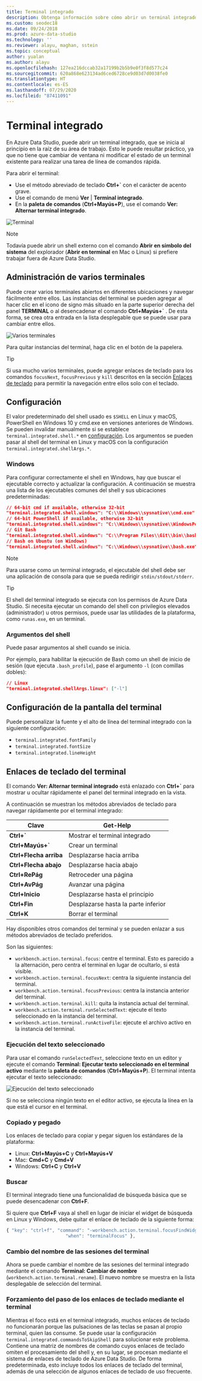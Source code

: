 ```yaml
---
title: Terminal integrado
description: Obtenga información sobre cómo abrir un terminal integrado en Azure Data Studio. Un terminal integrado puede resultar más cómodo que uno independiente.
ms.custom: seodec18
ms.date: 09/24/2018
ms.prod: azure-data-studio
ms.technology: ''
ms.reviewer: alayu, maghan, sstein
ms.topic: conceptual
author: yualan
ms.author: alayu
ms.openlocfilehash: 127ea216dccab32a17199b2b5b9e0f3f8d577c24
ms.sourcegitcommit: 620a868e623134ad6ced6728ce9d03d7d0038fe0
ms.translationtype: HT
ms.contentlocale: es-ES
ms.lasthandoff: 07/29/2020
ms.locfileid: "87411091"
---
```

# <a name="integrated-terminal"></a>Terminal integrado

En Azure Data Studio, puede abrir un terminal integrado, que se inicia al principio en la raíz de su área de trabajo. Esto le puede resultar práctico, ya que no tiene que cambiar de ventana ni modificar el estado de un terminal existente para realizar una tarea de línea de comandos rápida.

Para abrir el terminal:

* Use el método abreviado de teclado **Ctrl+`** con el carácter de acento grave.
* Use el comando de menú **Ver** | **Terminal integrado**.
* En la **paleta de comandos** (**Ctrl+Mayús+P**), use el comando **Ver: Alternar terminal integrado**.

![Terminal](media/integrated-terminal/terminal-screen.png)

> [!NOTE]
> Todavía puede abrir un shell externo con el comando **Abrir en símbolo del sistema** del explorador (**Abrir en terminal** en Mac o Linux) si prefiere trabajar fuera de Azure Data Studio.

## <a name="managing-multiple-terminals"></a>Administración de varios terminales

Puede crear varios terminales abiertos en diferentes ubicaciones y navegar fácilmente entre ellos. Las instancias del terminal se pueden agregar al hacer clic en el icono de signo más situado en la parte superior derecha del panel **TERMINAL** o al desencadenar el comando **Ctrl+Mayús+`** . De esta forma, se crea otra entrada en la lista desplegable que se puede usar para cambiar entre ellos.

![Varios terminales](media/integrated-terminal/terminal-multiple-instances.png)

Para quitar instancias del terminal, haga clic en el botón de la papelera.

> [!TIP]
> Si usa mucho varios terminales, puede agregar enlaces de teclado para los comandos `focusNext`, `focusPrevious` y `kill` descritos en la sección [Enlaces de teclado](#key-bindings) para permitir la navegación entre ellos solo con el teclado.

## <a name="configuration"></a>Configuración

El valor predeterminado del shell usado es `$SHELL` en Linux y macOS, PowerShell en Windows 10 y cmd.exe en versiones anteriores de Windows. Se pueden invalidar manualmente si se establece `terminal.integrated.shell.*` en [configuración](settings.md). Los argumentos se pueden pasar al shell del terminal en Linux y macOS con la configuración `terminal.integrated.shellArgs.*`.

### <a name="windows"></a>Windows

Para configurar correctamente el shell en Windows, hay que buscar el ejecutable correcto y actualizar la configuración. A continuación se muestra una lista de los ejecutables comunes del shell y sus ubicaciones predeterminadas:

```json
// 64-bit cmd if available, otherwise 32-bit
"terminal.integrated.shell.windows": "C:\\Windows\\sysnative\\cmd.exe"
// 64-bit PowerShell if available, otherwise 32-bit
"terminal.integrated.shell.windows": "C:\\Windows\\sysnative\\WindowsPowerShell\\v1.0\\powershell.exe"
// Git Bash
"terminal.integrated.shell.windows": "C:\\Program Files\\Git\\bin\\bash.exe"
// Bash on Ubuntu (on Windows)
"terminal.integrated.shell.windows": "C:\\Windows\\sysnative\\bash.exe"
```

> [!NOTE]
> Para usarse como un terminal integrado, el ejecutable del shell debe ser una aplicación de consola para que se pueda redirigir `stdin/stdout/stderr`.

> [!TIP]
> El shell del terminal integrado se ejecuta con los permisos de Azure Data Studio. Si necesita ejecutar un comando del shell con privilegios elevados (administrador) u otros permisos, puede usar las utilidades de la plataforma, como `runas.exe`, en un terminal.

### <a name="shell-arguments"></a>Argumentos del shell

Puede pasar argumentos al shell cuando se inicia.

Por ejemplo, para habilitar la ejecución de Bash como un shell de inicio de sesión (que ejecuta `.bash_profile`), pase el argumento `-l` (con comillas dobles):

```json
// Linux
"terminal.integrated.shellArgs.linux": ["-l"]
```

## <a name="terminal-display-settings"></a>Configuración de la pantalla del terminal

Puede personalizar la fuente y el alto de línea del terminal integrado con la siguiente configuración:

* `terminal.integrated.fontFamily`
* `terminal.integrated.fontSize`
* `terminal.integrated.lineHeight`

## <a name="terminal-key-bindings"></a><a id="key-bindings"></a>Enlaces de teclado del terminal

El comando **Ver: Alternar terminal integrado** está enlazado con **Ctrl+`** para mostrar u ocultar rápidamente el panel del terminal integrado en la vista.

A continuación se muestran los métodos abreviados de teclado para navegar rápidamente por el terminal integrado:

|Clave|Get-Help|  
|---|---|  
|**Ctrl+\`**|Mostrar el terminal integrado|  
|**Ctrl+Mayús+\`**|Crear un terminal|  
|**Ctrl+Flecha arriba**|Desplazarse hacia arriba|  
|**Ctrl+Flecha abajo**|Desplazarse hacia abajo|  
|**Ctrl+RePág**|Retroceder una página|  
|**Ctrl+AvPág**|Avanzar una página|  
|**Ctrl+Inicio**|Desplazarse hasta el principio|  
|**Ctrl+Fin**|Desplazarse hasta la parte inferior|  
|**Ctrl+K**|Borrar el terminal|  

Hay disponibles otros comandos del terminal y se pueden enlazar a sus métodos abreviados de teclado preferidos.

Son las siguientes:

* `workbench.action.terminal.focus`: centre el terminal. Esto es parecido a la alternación, pero centra el terminal en lugar de ocultarlo, si está visible.
* `workbench.action.terminal.focusNext`: centra la siguiente instancia del terminal.
* `workbench.action.terminal.focusPrevious`: centra la instancia anterior del terminal.
* `workbench.action.terminal.kill`: quita la instancia actual del terminal.
* `workbench.action.terminal.runSelectedText`: ejecute el texto seleccionado en la instancia del terminal.
* `workbench.action.terminal.runActiveFile`: ejecute el archivo activo en la instancia del terminal.

### <a name="run-selected-text"></a>Ejecución del texto seleccionado

Para usar el comando `runSelectedText`, seleccione texto en un editor y ejecute el comando **Terminal: Ejecutar texto seleccionado en el terminal activo** mediante la **paleta de comandos** (**Ctrl+Mayús+P**). El terminal intenta ejecutar el texto seleccionado:

![Ejecución del texto seleccionado](media/integrated-terminal/terminal_run_selected.png)

Si no se selecciona ningún texto en el editor activo, se ejecuta la línea en la que está el cursor en el terminal.

### <a name="copy--paste"></a>Copiado y pegado

Los enlaces de teclado para copiar y pegar siguen los estándares de la plataforma:

* Linux: **Ctrl+Mayús+C** y **Ctrl+Mayús+V**
* Mac: **Cmd+C** y **Cmd+V**
* Windows: **Ctrl+C** y **Ctrl+V**

### <a name="find"></a>Buscar

El terminal integrado tiene una funcionalidad de búsqueda básica que se puede desencadenar con **Ctrl+F**.

Si quiere que **Ctrl+F** vaya al shell en lugar de iniciar el widget de búsqueda en Linux y Windows, debe quitar el enlace de teclado de la siguiente forma:

```js
{ "key": "ctrl+f", "command": "-workbench.action.terminal.focusFindWidget",
                      "when": "terminalFocus" },
```

### <a name="rename-terminal-sessions"></a>Cambio del nombre de las sesiones del terminal

Ahora se puede cambiar el nombre de las sesiones del terminal integrado mediante el comando **Terminal: Cambiar de nombre** (`workbench.action.terminal.rename`). El nuevo nombre se muestra en la lista desplegable de selección del terminal.

### <a name="forcing-key-bindings-to-pass-through-the-terminal"></a>Forzamiento del paso de los enlaces de teclado mediante el terminal

Mientras el foco está en el terminal integrado, muchos enlaces de teclado no funcionarán porque las pulsaciones de las teclas se pasan al propio terminal, quien las consume. Se puede usar la configuración `terminal.integrated.commandsToSkipShell` para solucionar este problema. Contiene una matriz de nombres de comando cuyos enlaces de teclado omiten el procesamiento del shell y, en su lugar, se procesan mediante el sistema de enlaces de teclado de Azure Data Studio. De forma predeterminada, esto incluye todos los enlaces de teclado del terminal, además de una selección de algunos enlaces de teclado de uso frecuente.


